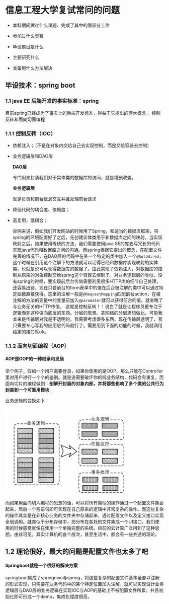 # 信息工程大学复试常问的问题


- 本科期间做过什么课题、完成了其中的哪部分工作

- 参加过什么竞赛

- 毕设题目是什么

- 主要研究什么

- 准备用什么方法解决


## 毕设技术：spring boot 

###  1.1	 java EE 后端开发的事实标准：spring

目前spring已经成为了事实上的后端开发标准，得益于它提出的两大概念：
控制反转和面向切面编程

### 1.1.1	控制反转（IOC）
- 依赖注入；（不是在对象内交给自己去实现控制，而是交给容器去控制）

- 业务逻辑层和DAO层

  **DAO层**

  专门用来封装我们对于实体类的数据库的访问，就是增删改查。

  **业务逻辑层**

  就是负责和前台信息交互并且处理前台请求

- 降低代码的耦合度、依赖度；

- 高复用，低耦合；

  

  举例来说，假如我们开发网站的时候用了Spring，和适当的数据库框架，将spring的环境配置好了之后，先创建实体类用于和数据库之间的映射。当实现映射之后，如果使用传统的方法，我们需要使用java SE的库去写冗长的代码实现java代码和数据库之间的沟通。而spring根据它提出的概念，在配置文件完善的情况下，在DAO层的代码中在某一个特定的类中加入一个`@AutoWired`，这个时候在引用这个注解下的方法就可以活得已经和数据库实现映射的实体类，也就是说可以获得数据库的数据了。由此实现了依赖注入，对数据库的控制从原来的对象控制交给spring这个容器去控制了。对业务逻辑层的类似，没有spring的时候，要实现前后台传值需要利用很多HTTP库的细节自己处理，还容易出错，现在只要前台的form表单中的值在后台被注解的类中可以通过特定函数直接获得。这里的注解一般是`@RequestMapping`匹配前台action，在被注解的方法的变量中的变量前加入`@paramater`就可以获得前台的值。就省略了与业务无关的HTTP传值。 这就是控制反转！！说白了就是让程序员更专注于逻辑而非这种偏向底层的东西。分层的思想。拿网络的分层思想做比，可能我本来是传输层对我是不透明的，我需要考虑很多东西，现在传输层透明了，我只需要专心写我的应用层代码就行了。需要用到下面的功能的时候，我就调用给定的接口就ok。

### 1.1.2	面向切面编程（AOP）

#### AOP是OOP的一种继承和发展

举个例子，假如一个用户需要登录，如果你使用的是OOP，那么只能在Controller里对用户进行一个个的鉴别。就是说需要破坏你的纯业务结构，代码会有重复。而面向切片的编程做到：**剖解开封装的对象内部，并将那些影响了多个类的公共行为封装到一个可重用模块**



业务逻辑的变换如下：

![1554298595153](images/1554298595153.png)

而如果用面向切片编程的思想的话，可以将所有类似的操作通过一个配置文件集合起来，然后一个短语句即可实现在自己原来的逻辑中非常复杂的操作。而这些复杂的操作其实是在非核心业务的文件夹中存储起来，通过配置文件以及定义接口实现全局调用。就类似于分布存储中，把分布在各处的文件集成一个UI接口，我们使用的时候感觉就像在使用一个单独完整的系统。目前的云计算广泛用到了这种思想。由此可见，其实计算机的各个层次，甚至生活中，都会有一些共通的理论。



## 1.2 理论很好，最大的问题是配置文件也太多了吧

#### Springboot就是一个很好的解决方案

springboot集成了springmvc与spring，将这些复杂的配置文件基本全都以注解的形式实现，只需要在业务代码中的某个特定位置加入注解，就可以实现设计业务逻辑层与DAO层的业务逻辑在实现IOC与AOP的基础上不被配置文件所累。并且初始化即可形成一个demo，集成化程度很高。







 